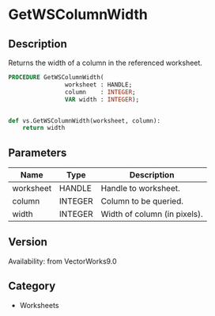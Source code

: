 # GetWSColumnWidth

## Description
Returns the width of a column in the referenced worksheet.

```pascal
PROCEDURE GetWSColumnWidth(
				worksheet : HANDLE;
				column    : INTEGER;
				VAR width : INTEGER);
```

```python

def vs.GetWSColumnWidth(worksheet, column):
    return width
```

## Parameters
|Name|Type|Description|
|---|---|---|
|worksheet|HANDLE|Handle to worksheet.|
|column|INTEGER|Column to be queried.|
|width|INTEGER|Width of column (in pixels).|

## Version
Availability: from VectorWorks9.0
## Category
* Worksheets

